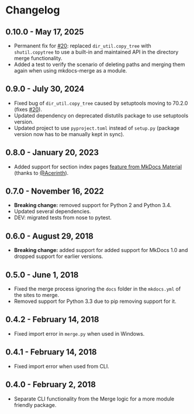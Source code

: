 # Changelog

## 0.10.0 - May 17, 2025
- Permanent fix for [#20](https://github.com/ovasquez/mkdocs-merge/issues/20): replaced `dir_util.copy_tree` with `shutil.copytree` to use a built-in and maintained API in the directory merge functionality.
- Added a test to verify the scenario of deleting paths and merging them again when using mkdocs-merge as a module.

## 0.9.0 - July 30, 2024
- Fixed bug of `dir_util.copy_tree` caused by setuptools moving to 70.2.0 (fixes [#20](https://github.com/ovasquez/mkdocs-merge/issues/20)).
- Updated dependency on deprecated distutils package to use setuptools version.
- Updated project to use `pyproject.toml` instead of `setup.py` (package version now has to be manually kept in sync).

## 0.8.0 - January 20, 2023
- Added support for section index pages
  [feature from MkDocs Material](https://squidfunk.github.io/mkdocs-material/setup/setting-up-navigation/#section-index-pages)
  (thanks to [@Acerinth](https://github.com/Acerinth)).

## 0.7.0 - November 16, 2022
- **Breaking change:** removed support for Python 2 and Python 3.4.
- Updated several dependencies.
- DEV: migrated tests from nose to pytest.

## 0.6.0 - August 29, 2018
- **Breaking change:** added support for added support for MkDocs 1.0 and dropped support for earlier versions.

## 0.5.0 - June 1, 2018
- Fixed the merge process ignoring the `docs` folder in the `mkdocs.yml` of the
  sites to merge.
- Removed support for Python 3.3 due to pip removing support for it.

## 0.4.2 - February 14, 2018
- Fixed import error in `merge.py` when used in Windows.

## 0.4.1 - February 14, 2018
- Fixed import error when used from CLI.

## 0.4.0 - February 2, 2018
- Separate CLI functionality from the Merge logic for a more module friendly package.
